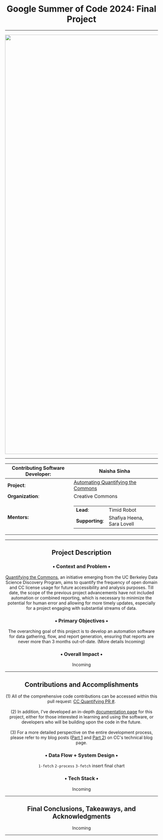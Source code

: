 <div align="center">
  
# Google Summer of Code 2024: Final Project

***

<img width="1381" alt="Screenshot 2024-06-07 at 12 36 29 AM" src="https://github.com/naishasinha/GoogleSummerOfCode2024-FinalReport/assets/117387359/f6fc2919-725b-4339-9a49-30f8c2f5391b">

***
  
| Contributing Software Developer: | Naisha Sinha|
| ------------- | ------------- |
| **Project**:  | [Automating Quantifying the Commons](https://summerofcode.withgoogle.com/programs/2024/projects/vvuGqMLQ)  |
| **Organization**:  | Creative Commons  |
| **Mentors:**  | <table><tr><td>**Lead**:</td><td>Timid Robot</td></tr><tr><td>**Supporting**:</td><td>Shafiya Heena, Sara Lovell</td></tr></table> |

***

## Project Description

### • Context and Problem •
[Quantifying the Commons](https://github.com/creativecommons/quantifying), an initiative emerging from the UC Berkeley Data Science Discovery Program, aims to quantify the frequency of open domain and CC license usage for future accessibility and analysis purposes. Till date, the scope of the previous project advancements have not included automation or combined reporting, which is necessary to minimize the potential for human error and allowing for more timely updates, especially for a project engaging with substantial streams of data.

### • Primary Objectives •
The overarching goal of this project is to develop an automation software for data gathering, flow, and report generation, ensuring that reports are never more than 3 months out-of-date.
(More details Incoming)

### • Overall Impact •
Incoming

***

## Contributions and Accomplishments
(1) All of the comprehensive code contributions can be accessed within this pull request: [CC Quantifying PR #](). <br> <br>
(2) In addition, I've developed an in-depth [documentation page]() for this project, either for those interested in learning and using the software, or developers who will be building upon the code in the future. <br> <br>
(3) For a more detailed perspective on the entire development process, please refer to my blog posts ([Part 1](https://opensource.creativecommons.org/blog/entries/2024-07-10-automating-quantifying/) and [Part 2]()) on CC's technical blog page. <br>

### • Data Flow + System Design •
`1-fetch` `2-process` `3-fetch`
insert final chart

### • Tech Stack •
Incoming

***

## Final Conclusions, Takeaways, and Acknowledgments
Incoming

***

</div>

